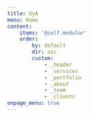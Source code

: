 ```yaml
---
title: GyA
menu: Home
content:
    items: '@self.modular'
    order:
        by: default
        dir: asc
        custom:
            - _header
            - _services
            - _portfolio
            - _about
            - _team
            - _clients
onpage_menu: true
---
```


